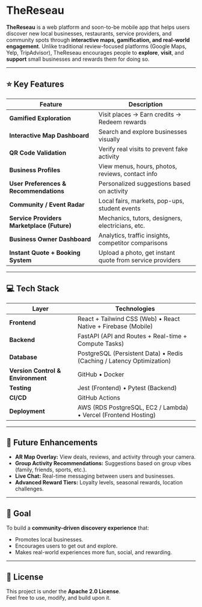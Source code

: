 # TheReseau

**TheReseau** is a web platform and soon-to-be mobile app that helps users discover new local businesses, restaurants, service providers, and community spots through **interactive maps, gamification, and real-world engagement**. Unlike traditional review-focused platforms (Google Maps, Yelp, TripAdvisor), TheReseau encourages people to **explore**, **visit**, and **support** small businesses and rewards them for doing so.

---

## ⭐ Key Features

| Feature | Description |
|--------|-------------|
| **Gamified Exploration** | Visit places → Earn credits → Redeem rewards |
| **Interactive Map Dashboard** | Search and explore businesses visually |
| **QR Code Validation** | Verify real visits to prevent fake activity |
| **Business Profiles** | View menus, hours, photos, reviews, contact info |
| **User Preferences & Recommendations** | Personalized suggestions based on activity |
| **Community / Event Radar** | Local fairs, markets, pop-ups, student events |
| **Service Providers Marketplace (Future)** | Mechanics, tutors, designers, electricians, etc. |
| **Business Owner Dashboard** | Analytics, traffic insights, competitor comparisons |
| **Instant Quote + Booking System** | Upload a photo, get instant quote from service providers |

---

## 💻 Tech Stack

| Layer | Technologies |
|------|--------------|
| **Frontend** | React + Tailwind CSS (Web) • React Native + Firebase (Mobile) |
| **Backend** | FastAPI (API and Routes + Real-time + Compute Tasks) |
| **Database** | PostgreSQL (Persistent Data) • Redis (Caching / Latency Optimization) |
| **Version Control & Environment** | GitHub • Docker |
| **Testing** | Jest (Frontend) • Pytest (Backend) |
| **CI/CD** | GitHub Actions |
| **Deployment** | AWS (RDS PostgreSQL, EC2 / Lambda) • Vercel (Frontend Hosting) |

---

## 🚀 Future Enhancements

- **AR Map Overlay:** View deals, reviews, and activity through your camera.
- **Group Activity Recommendations:** Suggestions based on group vibes (family, friends, sports, etc.).
- **Live Chat:** Real-time messaging between users and businesses.
- **Advanced Reward Tiers:** Loyalty levels, seasonal rewards, location challenges.

---

## 🎯 Goal

To build a **community-driven discovery experience** that:
- Promotes local businesses.
- Encourages users to get out and explore.
- Makes real-world experiences more fun, social, and rewarding.

---

## 📜 License

This project is under the **Apache 2.0 License**.  
Feel free to use, modify, and build upon it.
